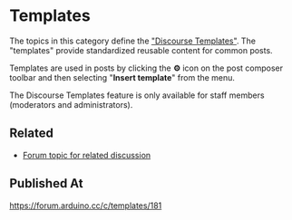 # Templates

The topics in this category define the ["Discourse Templates"](https://meta.discourse.org/t/discourse-templates/229250). The "templates" provide standardized reusable content for common posts.

Templates are used in posts by clicking the **⚙** icon on the post composer toolbar and then selecting "**Insert template**" from the menu.

The Discourse Templates feature is only available for staff members (moderators and administrators).

## Related

- [Forum topic for related discussion](https://forum.arduino.cc/t/discussion-re-canned-replies/856761)

## Published At

https://forum.arduino.cc/c/templates/181
